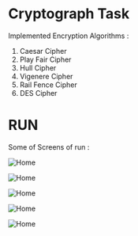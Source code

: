 # **Cryptograph Task**
Implemented Encryption Algorithms :

1. Caesar Cipher
2. Play Fair Cipher
3. Hull Cipher
4. Vigenere Cipher
5. Rail Fence Cipher
6. DES Cipher


# RUN
Some of Screens of run :

![Home](/Images/2.jpg)

![Home](/Images/1.jpg)

![Home](/Images/3.jpg)

![Home](/Images/4.jpg)

![Home](/Images/5.jpg)
